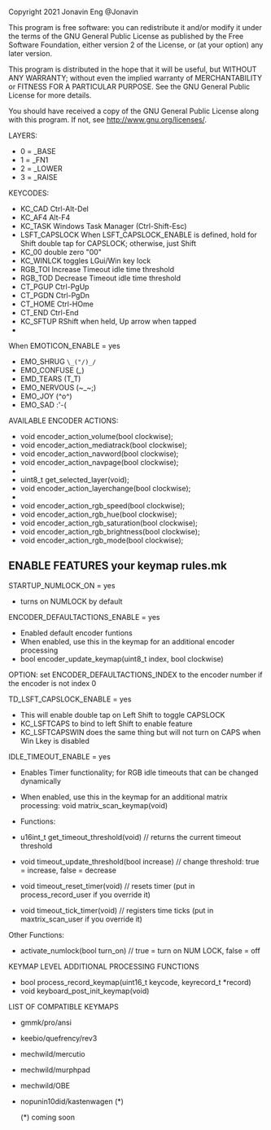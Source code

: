 Copyright 2021 Jonavin Eng @Jonavin

This program is free software: you can redistribute it and/or modify
it under the terms of the GNU General Public License as published by
the Free Software Foundation, either version 2 of the License, or
(at your option) any later version.

This program is distributed in the hope that it will be useful,
but WITHOUT ANY WARRANTY; without even the implied warranty of
MERCHANTABILITY or FITNESS FOR A PARTICULAR PURPOSE.  See the
GNU General Public License for more details.

You should have received a copy of the GNU General Public License
along with this program.  If not, see <http://www.gnu.org/licenses/>.

LAYERS:
- 0 = _BASE
- 1 = _FN1
- 2 = _LOWER
- 3 = _RAISE

KEYCODES:
- KC_CAD          Ctrl-Alt-Del	  
- KC_AF4	      Alt-F4
- KC_TASK	      Windows Task Manager (Ctrl-Shift-Esc) 
- LSFT_CAPSLOCK   When LSFT_CAPSLOCK_ENABLE is defined, hold for Shift double tap for CAPSLOCK; otherwise, just Shift
- KC_00           double zero "00"
- KC_WINLCK       toggles LGui/Win key lock
- RGB_TOI         Increase Timeout idle time threshold
- RGB_TOD         Decrease Timeout idle time threshold
- CT_PGUP         Ctrl-PgUp
- CT_PGDN         Ctrl-PgDn
- CT_HOME         Ctrl-HOme
- CT_END          Ctrl-End
- KC_SFTUP        RShift when held, Up arrow when tapped
- 
 When EMOTICON_ENABLE = yes
-   EMO_SHRUG       `\_("/)_/`
-   EMO_CONFUSE     (*_*)
-   EMD_TEARS       (T_T)
-   EMO_NERVOUS     (~_~;)
-   EMO_JOY         (^o^)
-   EMO_SAD         :'-(


AVAILABLE ENCODER ACTIONS:
- void encoder_action_volume(bool clockwise);
- void encoder_action_mediatrack(bool clockwise);
- void encoder_action_navword(bool clockwise);
- void encoder_action_navpage(bool clockwise);
- 
- uint8_t get_selected_layer(void);
- void encoder_action_layerchange(bool clockwise);
- 
- void encoder_action_rgb_speed(bool clockwise);
- void encoder_action_rgb_hue(bool clockwise);
- void encoder_action_rgb_saturation(bool clockwise);
- void encoder_action_rgb_brightness(bool clockwise);
- void encoder_action_rgb_mode(bool clockwise);


ENABLE FEATURES your keymap rules.mk
---------------------------------------

STARTUP_NUMLOCK_ON = yes
- turns on NUMLOCK by default

ENCODER_DEFAULTACTIONS_ENABLE = yes
- Enabled default encoder funtions
- When enabled, use this in the keymap for an additional encoder processing 
-   bool encoder_update_keymap(uint8_t index, bool clockwise)
  
OPTION: set ENCODER_DEFAULTACTIONS_INDEX to the encoder number if the encoder is not index 0

TD_LSFT_CAPSLOCK_ENABLE = yes
- This will enable double tap on Left Shift to toggle CAPSLOCK
-   KC_LSFTCAPS to bind to left Shift to enable feature
-   KC_LSFTCAPSWIN does the same thing but will not turn on CAPS when Win Lkey is disabled

IDLE_TIMEOUT_ENABLE = yes
- Enables Timer functionality; for RGB idle timeouts that can be changed dynamically
- When enabled, use this in the keymap for an additional matrix processing:  void matrix_scan_keymap(void)

- Functions:
-   u16int_t get_timeout_threshold(void)            // returns the current timeout threshold
-   void timeout_update_threshold(bool increase)    // change threshold: true = increase, false = decrease     
-   void timeout_reset_timer(void)                  // resets timer (put in process_record_user if you override it)
-   void timeout_tick_timer(void)                   // registers time ticks (put in maxtrix_scan_user if you override it)

Other Functions:
- activate_numlock(bool turn_on)                    // true = turn on NUM LOCK, false = off 

KEYMAP LEVEL ADDITIONAL PROCESSING FUNCTIONS
- bool process_record_keymap(uint16_t keycode, keyrecord_t *record)
- void keyboard_post_init_keymap(void)

LIST OF COMPATIBLE KEYMAPS
- gmmk/pro/ansi
- keebio/quefrency/rev3
- mechwild/mercutio
- mechwild/murphpad
- mechwild/OBE
- nopunin10did/kastenwagen (*)

    (*) coming soon
